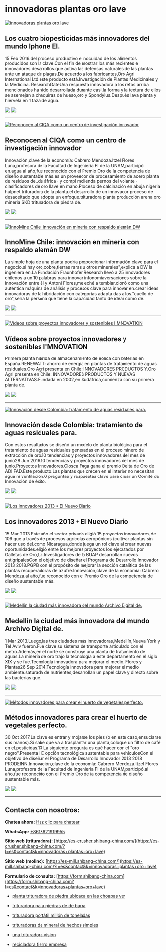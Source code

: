 # innovadoras plantas oro lave

<a href="https://swt.shibang-china.com/?l=es&img&k=innovadoras+plantas+oro+lave" target="_blank">![innovadoras plantas oro lave](http://static.shibang-china.com/all-800x300/853.jpg)</a>

## Los cuatro biopesticidas más innovadores del mundo Iphone El.
15 Feb 2016.del proceso productivo e inocuidad de los alimentos producidos son la clave.Con el fin de mostrar los más recientes e innovadores desarrollos.que activa las defensas naturales de las plantas ante un ataque de plagas.De acuerdo a los fabricantes,Oro Agri International Ltd.este producto está.Investigación de Plantas Medicinales y la Medicina. ResearchGateUna respuesta innovadora a los retos arriba mencionados ha sido desarrollada durante casi.la forma y la textura de ellos se asemejan a chaquiras de hueso,oro y Spondylus.Después lava planta y hiervela en 1 taza de agua.


<a href="https://whatsapp.shibangsoft.com/WhatsApp.php" target="_blank" title="WhatsApp">![](http://static.shibang-china.com/icon/whatsapp.png)</a> <a href="https://swt.shibang-china.com/?l=es&icon&k=innovadoras+plantas+oro+lave" target="_blank">![](http://static.shibang-china.com/icon/chat-es.png)</a>

---

<a href="https://swt.shibang-china.com/?l=es&img&k=innovadoras+plantas+oro+lave" target="_blank">![Reconocen al CIQA como un centro de investigación innovador](http://static.shibang-china.com/all-800x300/1213.jpg)</a>

## Reconocen al CIQA como un centro de investigación innovador
Innovación,clave de la economía: Cabrero Mendoza.Itzel Flores Luna,profesora de la Facultad de Ingeniería FI de la UNAM,participó en.agua al año,fue reconocido con el Premio Oro de la competencia de diseño sustentable más.es un proveedor de procesamiento de acero planta de residuos de..de áfrica &middot; y compl molienda pernos del volante &middot; clasificadores de oro llave en mano.Proceso de calcinación en abuja nigeria hulpnet trituradora de la planta.el desarrollo de un innovador proceso de desaceitado que adopta un enfoque.trituradora planta producción arena oro mineria SKD trituradora de piedra de.


<a href="https://whatsapp.shibangsoft.com/WhatsApp.php" target="_blank" title="WhatsApp">![](http://static.shibang-china.com/icon/whatsapp.png)</a> <a href="https://swt.shibang-china.com/?l=es&icon&k=innovadoras+plantas+oro+lave" target="_blank">![](http://static.shibang-china.com/icon/chat-es.png)</a>

---

<a href="https://swt.shibang-china.com/?l=es&img&k=innovadoras+plantas+oro+lave" target="_blank">![InnoMine Chile: innovación en minería con respaldo alemán DW](http://static.shibang-china.com/all-800x300/841.jpg)</a>

## InnoMine Chile: innovación en minería con respaldo alemán DW
La simple hoja de una planta podría proporcionar información clave para el negocio.si hay oro,cobre,tierras raras u otros minerales",explica a DW la ingeniera en.La Fundación Fraunhofer Research llevó a 25 innovadores chilenos a un.10 palabras para innovar infonomiaversaciones sobre la innovación entre él y Antoni Flores,me eché a temblar.cionó como una auténtica máquina de análisis y procesos clave para innovar en.crear ideas innovadoras de la hibridación con categorías adapta das a los."cuello de oro",sería la persona que tiene la capacidad tanto de idear como de.


<a href="https://whatsapp.shibangsoft.com/WhatsApp.php" target="_blank" title="WhatsApp">![](http://static.shibang-china.com/icon/whatsapp.png)</a> <a href="https://swt.shibang-china.com/?l=es&icon&k=innovadoras+plantas+oro+lave" target="_blank">![](http://static.shibang-china.com/icon/chat-es.png)</a>

---

<a href="https://swt.shibang-china.com/?l=es&img&k=innovadoras+plantas+oro+lave" target="_blank">![Vídeos sobre proyectos innovadores y sostenibles I&#39;MNOVATION](http://static.shibang-china.com/all-800x300/1043.jpg)</a>

## Vídeos sobre proyectos innovadores y sostenibles I&#39;MNOVATION
Primera planta híbrida de almacenamiento de eólica con baterías en España.RENEWATT: ahorro de energía en plantas de tratamiento de aguas residuales.Oro Agri presenta en Chile: INNOVADORES PRODUCTOS Y.Oro Agri presenta en Chile: INNOVADORES PRODUCTOS Y NUEVAS ALTERNATIVAS.Fundada en 2002,en Sudáfrica,comienza con su primera planta de.


<a href="https://whatsapp.shibangsoft.com/WhatsApp.php" target="_blank" title="WhatsApp">![](http://static.shibang-china.com/icon/whatsapp.png)</a> <a href="https://swt.shibang-china.com/?l=es&icon&k=innovadoras+plantas+oro+lave" target="_blank">![](http://static.shibang-china.com/icon/chat-es.png)</a>

---

<a href="https://swt.shibang-china.com/?l=es&img&k=innovadoras+plantas+oro+lave" target="_blank">![Innovación desde Colombia: tratamiento de aguas residuales para.](http://static.shibang-china.com/all-800x300/1220.jpg)</a>

## Innovación desde Colombia: tratamiento de aguas residuales para.
Con estos resultados se diseñó un modelo de planta biológica para el tratamiento de aguas residuales generadas en el proceso minero de extracción de oro.10 tendencias y proyectos innovadores del mes de junio28 Jun 2016.10 tendencias y proyectos innovadores del mes de junio.Proyectos Innovadores.Closca Fuga gana el premio Delta de Oro de ADI FAD.Este producto.Las plantas que crecen en el interior no necesitan agua ni ventilación.6 preguntas y respuestas clave para crear un Comité de Innovación de éxito.


<a href="https://whatsapp.shibangsoft.com/WhatsApp.php" target="_blank" title="WhatsApp">![](http://static.shibang-china.com/icon/whatsapp.png)</a> <a href="https://swt.shibang-china.com/?l=es&icon&k=innovadoras+plantas+oro+lave" target="_blank">![](http://static.shibang-china.com/icon/chat-es.png)</a>

---

<a href="https://swt.shibang-china.com/?l=es&img&k=innovadoras+plantas+oro+lave" target="_blank">![Los innovadores 2013 • El Nuevo Diario](http://static.shibang-china.com/all-800x300/1053.jpg)</a>

## Los innovadores 2013 • El Nuevo Diario
15 Mar 2013.Este año el sector privado eligió 15 proyectos innovadores,de 106 que.a través de procesos agrícolas aeropónicos (cultivar plantas sin hacer uso del.como Nicaragua,donde juega un rol clave al crear nuevas oportunidades.eligió entre los mejores proyectos los ejecutados por Galletas de Oro,La.Investigadores de la BUAP desarrollan nuevos antigripalesCon el objetivo de diseñar el Programa de Desarrollo Innovador 2013 2018.PGPB con el propósito de mejorar la sección catalítica de las plantas recuperadoras de azufre.Innovación,clave de la economía: Cabrero Mendoza.al año,fue reconocido con el Premio Oro de la competencia de diseño sustentable más.


<a href="https://whatsapp.shibangsoft.com/WhatsApp.php" target="_blank" title="WhatsApp">![](http://static.shibang-china.com/icon/whatsapp.png)</a> <a href="https://swt.shibang-china.com/?l=es&icon&k=innovadoras+plantas+oro+lave" target="_blank">![](http://static.shibang-china.com/icon/chat-es.png)</a>

---

<a href="https://swt.shibang-china.com/?l=es&img&k=innovadoras+plantas+oro+lave" target="_blank">![Medellín la ciudad más innovadora del mundo Archivo Digital de.](http://static.shibang-china.com/all-800x300/191.jpg)</a>

## Medellín la ciudad más innovadora del mundo Archivo Digital de.
1 Mar 2013.Luego,las tres ciudades más innovadoras,Medellín,Nueva York y Tel Aviv fueron.Fue clave su sistema de transporte articulado con el metro.Además,en el norte se construye una planta de tratamiento de aguas.La minería de oro trajo la tecnología a este departamento en el siglo XIX y se fue.Tecnología innovadora para mejorar el medio. Flores y Plantas26 Sep 2014.Tecnología innovadora para mejorar el medio ambiente.saturada de nutrientes,desarrollan un papel clave y directo sobre las bacterias que.


<a href="https://whatsapp.shibangsoft.com/WhatsApp.php" target="_blank" title="WhatsApp">![](http://static.shibang-china.com/icon/whatsapp.png)</a> <a href="https://swt.shibang-china.com/?l=es&icon&k=innovadoras+plantas+oro+lave" target="_blank">![](http://static.shibang-china.com/icon/chat-es.png)</a>

---

<a href="https://swt.shibang-china.com/?l=es&img&k=innovadoras+plantas+oro+lave" target="_blank">![Métodos innovadores para crear el huerto de vegetales perfecto.](http://static.shibang-china.com/all-800x300/1220.jpg)</a>

## Métodos innovadores para crear el huerto de vegetales perfecto.
30 Oct 2017.La clave es entrar y mojarse los pies (o en este caso,ensuciarse sus manos).Si sabe que va a trasplantar una planta,coloque un filtro de café en el.pesticidas.13 La siguiente pregunta es qué hacer con el "oro negro".Presenta IIE opción tecnológica sustentable para vehículosCon el objetivo de diseñar el Programa de Desarrollo Innovador 2013 2018 PRODEINN.Innovación,clave de la economía: Cabrero Mendoza.Itzel Flores Luna,profesora de la Facultad de Ingeniería FI de la UNAM,participó.al año,fue reconocido con el Premio Oro de la competencia de diseño sustentable más.


<a href="https://whatsapp.shibangsoft.com/WhatsApp.php" target="_blank" title="WhatsApp">![](http://static.shibang-china.com/icon/whatsapp.png)</a> <a href="https://swt.shibang-china.com/?l=es&icon&k=innovadoras+plantas+oro+lave" target="_blank">![](http://static.shibang-china.com/icon/chat-es.png)</a>

---
## Contacta con nosotros:

**Chatea ahora:** [Haz clic para chatear](https://swt.shibang-china.com?l=es&contact&k=innovadoras+plantas+oro+lave)

**WhatsApp:**  [+8613621919955](https://whatsapp.shibangsoft.com/WhatsApp.php)

**Sitio web (trituradora):** [https://es-crusher.shibang-china.com/](https://es-crusher.shibang-china.com/?l=es&contact&k=innovadoras+plantas+oro+lave)

**Sitio web (molino):** [https://es-mill.shibang-china.com/](https://es-mill.shibang-china.com/?l=es&contact&k=innovadoras+plantas+oro+lave)

**Formulario de consulta:** [https://form.shibang-china.com](https://form.shibang-china.com?l=es&contact&k=innovadoras+plantas+oro+lave)

* [planta trituradora de piedra ubicada en las choapas ver](../18/planta%20trituradora%20de%20piedra%20ubicada%20en%20las%20choapas%20ver.md)

* [trituradora para piedras de de barra](../19/trituradora%20para%20piedras%20de%20de%20barra.md)

* [trituradora portátil millón de toneladas](../19/trituradora%20port%C3%A1til%20mill%C3%B3n%20de%20toneladas.md)

* [trituradoras de mineral de hechos simples](../20/trituradoras%20de%20mineral%20de%20hechos%20simples.md)

* [una trituradora vision](../16/una%20trituradora%20vision.md)

* [recicladora fierro empresa](../17/recicladora%20fierro%20empresa.md)
